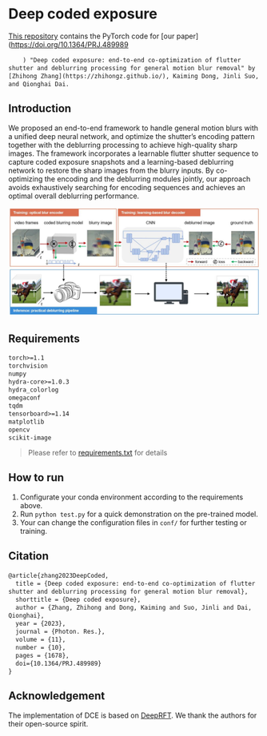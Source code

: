 # Deep coded exposure

[This repository](https://github.com/zhihongz/DCE) contains the PyTorch code for [our paper](https://doi.org/10.1364/PRJ.489989
        
        
        
        ) "Deep coded exposure: end-to-end co-optimization of flutter shutter and deblurring processing for general motion blur removal" by [Zhihong Zhang](https://zhihongz.github.io/), Kaiming Dong, Jinli Suo, and Qionghai Dai.

 
## Introduction
We proposed an end-to-end framework to handle general motion blurs with a unified deep neural network, and optimize the shutter’s encoding pattern together with the deblurring processing to achieve high-quality sharp images. The framework incorporates a learnable flutter shutter sequence to capture coded exposure snapshots and a learning-based deblurring network to restore the sharp images from the blurry inputs. By co-optimizing the encoding and the deblurring modules jointly, our approach avoids exhaustively searching for encoding sequences and achieves an optimal overall deblurring performance.

![DEC_framework](asset/dce.jpg)

## Requirements

```
torch>=1.1
torchvision
numpy
hydra-core>=1.0.3
hydra_colorlog
omegaconf
tqdm
tensorboard>=1.14
matplotlib
opencv
scikit-image
```

> Please refer to [requirements.txt](requirements.txt) for details

## How to run 
1. Configurate your conda environment according to the requirements above.
2. Run `python test.py` for a quick demonstration on the pre-trained model.
3. Your can change the configuration files in `conf/` for further testing or training.


## Citation   
```
@article{zhang2023DeepCoded,
  title = {Deep coded exposure: end-to-end co-optimization of flutter shutter and deblurring processing for general motion blur removal},
  shorttitle = {Deep coded exposure},
  author = {Zhang, Zhihong and Dong, Kaiming and Suo, Jinli and Dai, Qionghai},
  year = {2023},
  journal = {Photon. Res.},
  volume = {11},
  number = {10},
  pages = {1678},
  doi={10.1364/PRJ.489989}
}
```
## Acknowledgement

The implementation of DCE is based on [DeepRFT](https://github.com/INVOKERer/DeepRFT). We thank the authors for their open-source spirit.
